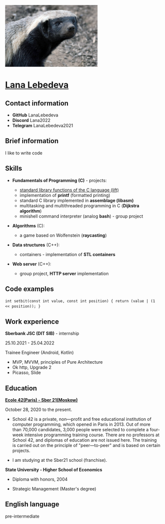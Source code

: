 <img src="assets/img/medoed.jpg" width="300">

# [Lana Lebedeva](https://github.com/LanaLebedeva)

## Contact information
+ **GitHub** LanaLebedeva
+ **Discord** Lana2022
+ **Telegram** LanaLebedeva2021
 
## Brief information
I like to write code

## Skills

+ **Fundamentals of Programming (C)** - projects:
  + [standard library functions of the C language (lift)](https://github.com/LanaLebedeva/standart)
  + implementation of **printf** (formatted printing)
  + standard C library implemented in **assemblage (libasm)**
  + multitasking and multithreaded programming in C (**Dijkstra algorithm**)
  + minishell command interpreter (analog **bash**) - group project

  
+ **Algorithms** (C):
  + a game based on Wolfenstein (**raycasting**)

+ **Data structures** (C++):
  + containers - implementation of **STL containers**

+ **Web server** (C++):
  + group project, **HTTP server** implementation

## Code examples
`
int	setbit(const int value, const int position)
{
return (value | (1 << position));
}
`

## Work experience
**Sberbank JSC (DIT SIB)** - internship

25.10.2021 - 25.04.2022

Trainee Engineer (Android, Kotlin)

+ MVP, MVVM, principles of Pure Architecture
+ Ok http, Upgrade 2
+ Picasso, Slide

## Education
[**Ecole 42(Paris) - Sber 21(Moskow)**](https://42.fr/en/homepage/)

October 28, 2020 to the present. 

+ School 42 is a private, non—profit and free educational institution of computer programming, which opened in Paris in 2013. Out of more than 70,000 candidates, 3,000 people were selected to complete a four-week intensive programming training course. There are no professors at School 42, and diplomas of education are not issued here. The training is carried out on the principle of "peer—to-peer" and is based on certain projects.

+ I am studying at the Sber21 school (franchise).

**State University - Higher School of Economics**

+ Diploma with honors, 2004

+ Strategic Management (Master's degree)

## English language

pre-intermediate
